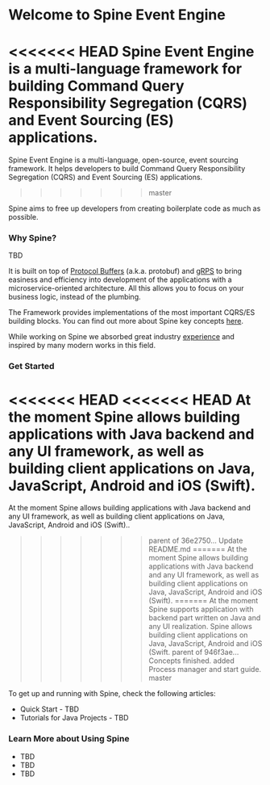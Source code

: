 # Welcome to Spine Event Engine

<<<<<<< HEAD
Spine Event Engine is a multi-language framework for building Command Query Responsibility Segregation (CQRS) and Event Sourcing (ES) applications.
=======
Spine Event Engine is a multi-language, open-source, event sourcing framework.
It helps developers to build Command Query Responsibility Segregation (CQRS) and Event Sourcing (ES) applications. 
>>>>>>> master

Spine aims to free up developers from creating boilerplate code as much as possible.


### Why Spine?
TBD

It is built on top of [Protocol Buffers](https://developers.google.com/protocol-buffers/docs/overview) (a.k.a. protobuf) and [gRPS](http://www.grpc.io/docs/) to bring easiness and efficiency into development of the applications with a microservice-oriented architecture. All this allows you to focus on your business logic, instead of the plumbing.


The Framework provides implementations of the most important CQRS/ES building blocks. 
You can find out more about Spine key concepts [here](concepts.md).
 
While working on Spine we absorbed great industry [experience](prior_art.md) and inspired by many modern works in this field.

### Get Started

<<<<<<< HEAD
<<<<<<< HEAD
At the moment Spine allows building applications with Java backend and any UI framework, as well as building client applications on Java, JavaScript, Android and iOS (Swift).
=======
At the moment Spine allows building applications with Java backend and any UI framework, as well as building client applications on Java, JavaScript, Android and iOS (Swift).. 
>>>>>>> parent of 36e2750... Update README.md
=======
At the moment Spine allows building applications with Java backend and any UI framework, as well as building client applications on Java, JavaScript, Android and iOS (Swift). 
=======
At the moment Spine supports application with backend part written on Java and any UI realization. 
Spine allows building client applications on Java, JavaScript, Android and iOS (Swift. 
>>>>>>> parent of 946f3ae... Concepts finished. added Process manager and start guide.
>>>>>>> master

To get up and running with Spine, check the following articles:
* Quick Start - TBD
* Tutorials for Java Projects - TBD



### Learn More about Using Spine


* TBD
* TBD
* TBD